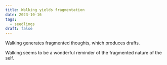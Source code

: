 ```yaml
---
title: Walking yields fragmentation
date: 2023-10-16
tags:
  - seedlings
draft: false
---
```

Walking generates fragmented thoughts, which produces drafts.

Walking seems to be a wonderful reminder of the fragmented nature of the self.